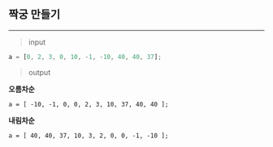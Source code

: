 ## 짝궁 만들기
---
> input
```JavaScript
a = [0, 2, 3, 0, 10, -1, -10, 40, 40, 37];
```
> output

**오름차순**
```
a = [ -10, -1, 0, 0, 2, 3, 10, 37, 40, 40 ];
```

**내림차순**
```
a = [ 40, 40, 37, 10, 3, 2, 0, 0, -1, -10 ];
```
